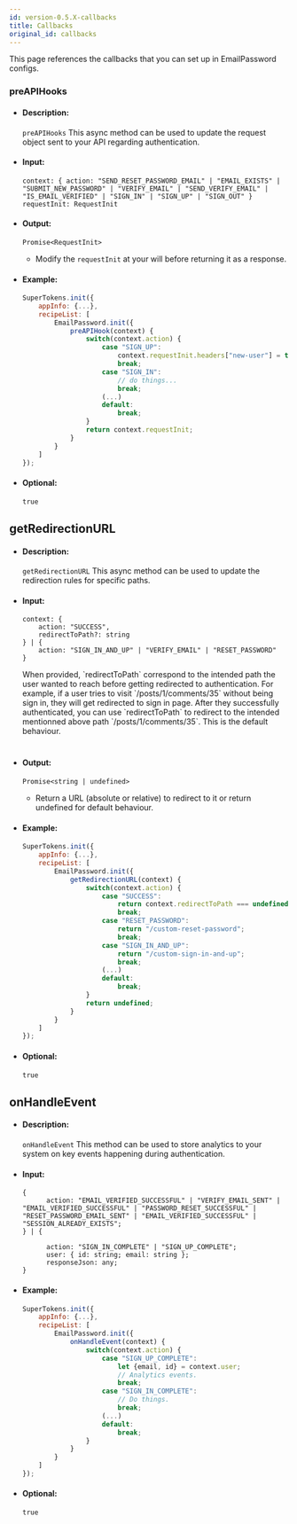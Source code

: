 ```yaml
---
id: version-0.5.X-callbacks
title: Callbacks
original_id: callbacks
---
```


This page references the callbacks that you can set up in EmailPassword configs.
### preAPIHooks

- #### Description:

    `preAPIHooks` This async method can be used to update the request object sent to your API regarding authentication. 

- #### Input:

    ```
    context: { action: "SEND_RESET_PASSWORD_EMAIL" | "EMAIL_EXISTS" | "SUBMIT_NEW_PASSWORD" | "VERIFY_EMAIL" | "SEND_VERIFY_EMAIL" | "IS_EMAIL_VERIFIED" | "SIGN_IN" | "SIGN_UP" | "SIGN_OUT" }
    requestInit: RequestInit
    ```

- #### Output:

    ```
    Promise<RequestInit>
    ```
    - Modify the `requestInit` at your will before returning it as a response.

- #### Example:

    ```js
    SuperTokens.init({
        appInfo: {...},
        recipeList: [
            EmailPassword.init({
                preAPIHook(context) {
                    switch(context.action) {
                        case "SIGN_UP":
                            context.requestInit.headers["new-user"] = true;
                            break;
                        case "SIGN_IN":
                            // do things...
                            break;
                        (...)
                        default:
                            break;
                    }
                    return context.requestInit;
                }
            }
        ]
    });
    ```

- #### Optional:

    `true`

## getRedirectionURL

- #### Description:

    `getRedirectionURL` This async method can be used to update the redirection rules for specific paths.

- #### Input:

    ```
    context: { 
        action: "SUCCESS",
        redirectToPath?: string
    } | {
        action: "SIGN_IN_AND_UP" | "VERIFY_EMAIL" | "RESET_PASSWORD" 
    }
    ```

    <div class="specialNote" style="margin-bottom: 40px">
        When provided, `redirectToPath` correspond to the intended path the user wanted to reach before getting redirected to authentication. For example, if a user tries to visit `/posts/1/comments/35` without being sign in, they will get redirected to sign in page. After they successfully authenticated, you can use `redirectToPath` to redirect to the intended mentionned above path `/posts/1/comments/35`. This is the default behaviour.
    </div>


- #### Output:

    ```
    Promise<string | undefined>
    ```
    - Return a URL (absolute or relative) to redirect to it or return undefined for default behaviour.

- #### Example:

    ```js
    SuperTokens.init({
        appInfo: {...},
        recipeList: [
            EmailPassword.init({
                getRedirectionURL(context) {
                    switch(context.action) {
                        case "SUCCESS":
                            return context.redirectToPath === undefined ? "/dashboard" : context.redirectToPath;
                            break;
                        case "RESET_PASSWORD":
                            return "/custom-reset-password";
                            break;
                        case "SIGN_IN_AND_UP":
                            return "/custom-sign-in-and-up";
                            break;
                        (...)
                        default:
                            break;
                    }
                    return undefined;
                }
            }
        ]
    });
    ```

- #### Optional:

    `true`


## onHandleEvent

- #### Description:

    `onHandleEvent` This method can be used to store analytics to your system on key events happening during authentication.

- #### Input:

    ```
    {
          action: "EMAIL_VERIFIED_SUCCESSFUL" | "VERIFY_EMAIL_SENT" | "EMAIL_VERIFIED_SUCCESSFUL" | "PASSWORD_RESET_SUCCESSFUL" | "RESET_PASSWORD_EMAIL_SENT" | "EMAIL_VERIFIED_SUCCESSFUL" | "SESSION_ALREADY_EXISTS";
    } | {
          
          action: "SIGN_IN_COMPLETE" | "SIGN_UP_COMPLETE";
          user: { id: string; email: string };
          responseJson: any;
    }
    ```

- #### Example:

    ```js
    SuperTokens.init({
        appInfo: {...},
        recipeList: [
            EmailPassword.init({
                onHandleEvent(context) {
                    switch(context.action) {
                        case "SIGN_UP_COMPLETE":
                            let {email, id} = context.user;
                            // Analytics events.
                            break;
                        case "SIGN_IN_COMPLETE":
                            // Do things.
                            break;
                        (...)
                        default:
                            break;
                    }
                }
            }
        ]
    });
    ```

- #### Optional:

    `true`



